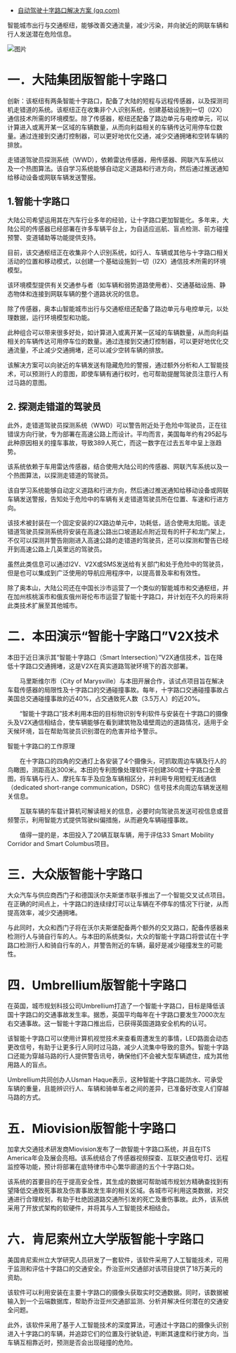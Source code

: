 - [自动驾驶十字路口解决方案 (qq.com)](https://mp.weixin.qq.com/s/lmXAVq3_9_F6RX4ejgAGDg)

智能城市出行与交通枢纽，能够改善交通流量，减少污染，并向驶近的网联车辆和行人发送潜在危险信息。

![图片](https://mmbiz.qpic.cn/mmbiz/ZZicMHlkCqkO04O8uVbVR9c1zkIxDPTYmp09Doibf6VC2wnUQDC0H0xFSjWAIG4VJjsMEMetVSHPo6Dht8OEe3wA/640?wx_fmt=other&wxfrom=5&wx_lazy=1&wx_co=1)

# 一．大陆集团版智能十字路口

创新：该枢纽有两条智能十字路口，配备了大陆的短程与远程传感器，以及探测司机走错道的系统。该枢纽正在收集非个人识别系统，创建基础设施到一切（I2X）通信技术所需的环境模型。除了传感器，枢纽还配备了路边单元与电控单元，可以计算进入或离开某一区域的车辆数量，从而向利益相关的车辆传达可用停车位数量。通过连接到交通灯控制器，可以更好地优化交通，减少交通拥堵和空转车辆的排放。

走错道驾驶员探测系统（WWD），依赖雷达传感器，用传感器、网联汽车系统以及一个热图算法。该自学习系统能够自动定义道路和行进方向，然后通过推送通知给移动设备或网联车辆发送警报。

## 1.智能十字路口

大陆公司希望运用其在汽车行业多年的经验，让十字路口更加智能化。多年来，大陆公司的传感器已经部署在许多车辆平台上，为自适应巡航、盲点检测、前方碰撞预警、变道辅助等功能提供支持。

目前，该交通枢纽正在收集非个人识别系统，如行人、车辆或其他与十字路口相关活动的位置和移动模式，以创建一个基础设施到一切（I2X）通信技术所需的环境模型。

该环境模型提供有关交通参与者（如车辆和弱势道路使用者）、交通基础设施、静态物体和连接到网联车辆的整个道路状况的信息。

除了传感器，奥本山智能城市出行与交通枢纽还配备了路边单元与电控单元，以处理数据，运行环境模型和功能。

此种组合可以带来很多好处，如计算进入或离开某一区域的车辆数量，从而向利益相关的车辆传达可用停车位的数量。通过连接到交通灯控制器，可以更好地优化交通流量，不止减少交通拥堵，还可以减少空转车辆的排放。

该解决方案可以向驶近的车辆发送有隐藏危险的警报，通过额外分析和人工智能技术，可以预测行人的意图，即使车辆有通行权时，也可帮助提醒驾驶员注意行人有过马路的意图。

## 2. 探测走错道的驾驶员

此外，走错道驾驶员探测系统（WWD）可以警告附近处于危险中驾驶员，正在往错误方向行驶，专为部署在高速公路上而设计。平均而言，美国每年约有295起与此种原因相关的撞车事故，导致389人死亡，而这一数字在过去五年中呈上涨趋势。

该系统依赖于车用雷达传感器，结合使用大陆公司的传感器、网联汽车系统以及一个热图算法，以探测走错道的驾驶员。

该自学习系统能够自动定义道路和行进方向，然后通过推送通知给移动设备或网联车辆发送警报，告知处于危险中的车辆有关走错道驾驶员所在位置、车速和行进方向。

该技术被封装在一个固定安装的I2X路边单元中，功耗低，适合使用太阳能。该走错道驾驶员探测系统将安装在高速公路出口坡道起点附近现有的杆子和龙门架上，不仅可以探测并警告刚刚进入高速公路的走错道的驾驶员，还可以探测和警告已经开到高速公路上几英里远的驾驶员。

虽然此类信息可以通过I2V、V2X或SMS发送给有关部门和处于危险中的驾驶员，但是也可以集成到广泛使用的导航应用程序中，以提高普及率和有效性。

除了奥本山，大陆公司还在中国长沙市运营了一个类似的智能城市和交通枢纽，并在加州核桃溪市和俄亥俄州哥伦布市运营了智能十字路口，并计划在不久的将来将此类技术扩展至其他城市。

# 二．本田演示“智能十字路口”V2X技术

本田于近日演示其“智能十字路口（Smart Intersection）”V2X通信技术，旨在降低十字路口交通拥堵，这是V2X在真实道路驾驶环境下的首次部署。

　　马里斯维尔市（City of Marysville）与本田开展合作，该试点项目旨在解决车载传感器的局限性及十字路口的交通碰撞事故。每年，十字路口交通碰撞事故占美国总交通碰撞事故的近40%，占交通致死人数（3.5万人）的近20%。

　　“智能十字路口”技术利用本田的目标物识别专利软件与安装在十字路口的摄像头及V2X通信相结合，使车辆能够在看到建筑物及墙壁周边的道路情况，适用于全天候环境，旨在帮助驾驶员识别潜在的危害并给予警示。

智能十字路口的工作原理

　　在十字路口的四角的交通灯上各安装了4个摄像头，可抓取周边车辆及行人的鸟瞰图，测距高达300米。本田的专利图像处理软件可创建360度十字路口全景图，将车辆与行人、摩托车车手及应急车辆相区分，并利用专用短程无线通信（dedicated short-range communication，DSRC）信号技术向周边车辆发送相关信息。

　　互联车辆的车载计算机可解读相关的信息，必要时向驾驶员发送可视信息或音频警示，利用智能方式提供驾驶纠偏措施，从而避免车辆碰撞事故。

　　值得一提的是，本田投入了20辆互联车辆，用于评估33 Smart Mobility Corridor and Smart Columbus项目。

# 三．大众版智能十字路口

大众汽车与供应商西门子和德国沃尔夫斯堡市联手推出了一个智能交叉试点项目。在正确的时间点上，十字路口的连续绿灯可以让车辆在不停车的情况下行驶，从而提高效率，减少交通拥堵。

与此同时，大众和西门子将在沃尔夫斯堡配备两个额外的交叉路口，配备传感器来检测行人与骑自行车的人。与本田的系统类似，大众的智能十字路口将尝试在十字路口检测行人和骑自行车的人，并警告附近的车辆，最好是减少碰撞发生的可能性。

# 四．Umbrellium版智能十字路口

在英国，城市规划科技公司Umbrellium打造了一个智能十字路口，目标是降低该国十字路口的交通事故发生率。据悉，英国平均每年在十字路口要发生7000次左右交通事故。这一智能十字路口推出后，已获得英国道路安全机构的认可。

该智能十字路口可以使用计算机视觉技术来查看周遭发生的事情，LED路面会动态更改信号，有助于让更多行人同时过马路，减少人流集中导致的意外。智能十字路口还能为穿越马路的行人提供警告讯号，确保他们不会被大型车辆遮住，成为其他用路人的盲点。

Umbrellium共同创办人Usman Haque表示，这种智能十字路口能防水、可承受车辆的重量，且能辨识行人、车辆和骑单车者之间的差异，已准备好改变人们穿越马路的方式。

# 五．Miovision版智能十字路口

加拿大交通技术研发商Miovision发布了一款智能十字路口系统，并且在ITS America年会及展会亮相。该系统结合了传感器视频探查、互联交通信号灯、远程监控等功能，预计将部署在底特律市中心繁华廊道的五个十字路口处。

该系统的首要目的在于提高安全性，其生成的数据可帮助城市规划方精确查找到有望降低交通致死事故及伤害事故发生率的相关区域。各城市可利用这类数据，对交通进行合理规划，有助于杜绝因道路交通所引发的死亡及重伤事故。此外，该系统采用了开放式架构的软硬件，并将其与人工智能技术相结合。

# 六．肯尼索州立大学版智能十字路口

美国肯尼索州立大学研究人员研发了一套软件，该软件采用了人工智能技术，可用于监测和评估十字路口的交通安全。乔治亚州交通部对该项目提供了18万美元的资助。

该软件可以利用安装在主要十字路口的摄像头获取实时交通数据。同时，该数据被输入到一个云端数据库，帮助乔治亚州交通部监测、分析并解决任何潜在的交通安全问题。

此外，该软件采用了基于人工智能技术的深度算法，可通过十字路口的摄像头识别进入十字路口的车辆，并追踪它们的位置及行驶轨迹，判断其速度和行驶方向，当车辆互相靠近时，预测是否会出现碰撞的危险。